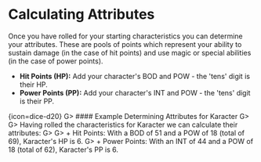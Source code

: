 # Calculating Attributes

Once you have rolled for your starting characteristics you can determine your attributes.
These are pools of points which represent your ability to sustain damage (in the case of hit points) and use magic or special abilities (in the case of power points).

+ **Hit Points (HP):** Add your character's BOD and POW - the 'tens' digit is their HP.
+ **Power Points (PP):** Add your character's INT and POW - the 'tens' digit is their PP.

{icon=dice-d20}
G> #### Example Determining Attributes for Karacter
G>
G> Having rolled the characteristics for Karacter we can calculate their attributes:
G>
G> + Hit Points: With a BOD of 51 and a POW of 18 (total of 69), Karacter's HP is 6.
G> + Power Points: With an INT of 44 and a POW of 18 (total of 62), Karacter's PP is 6.

